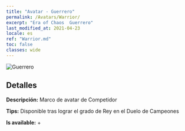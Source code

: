 ```yaml
---
title: "Avatar - Guerrero"
permalink: /Avatars/Warrior/
excerpt: "Era of Chaos  Guerrero"
last_modified_at: 2021-04-23
locale: es
ref: "Warrior.md"
toc: false
classes: wide
---
```

 ![Guerrero](/images/a/avatarFrame_1.png)

## Detalles

 **Descripción:** Marco de avatar de Competidor 

 **Tips:** Disponible tras lograr el grado de Rey en el Duelo de Campeones 

 **Is available:**  + 

